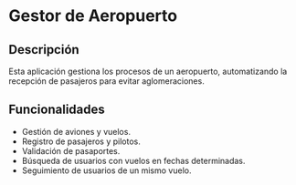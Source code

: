 # Gestor de Aeropuerto

## Descripción
Esta aplicación gestiona los procesos de un aeropuerto, automatizando la recepción de pasajeros para evitar aglomeraciones.

## Funcionalidades
- Gestión de aviones y vuelos.
- Registro de pasajeros y pilotos.
- Validación de pasaportes.
- Búsqueda de usuarios con vuelos en fechas determinadas.
- Seguimiento de usuarios de un mismo vuelo.

